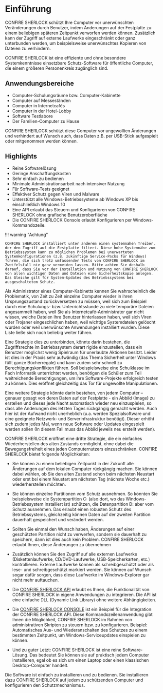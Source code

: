 # Einführung

CONFIRE SHERLOCK schützt Ihre Computer vor unerwünschten Veränderungen durch Benutzer, indem Änderungen auf der Festplatte zu einem beliebigen späteren Zeitpunkt verworfen werden können. Zusätzlich kann der Zugriff auf externe Laufwerke eingeschränkt oder ganz unterbunden werden, um beispielsweise unerwünschtes Kopieren von Dateien zu verhindern.

CONFIRE SHERLOCK ist eine effiziente und ohne besondere Systemkenntnisse einsetzbare Schutz-Software für öffentliche Computer, die einem größeren Personenkreis zugänglich sind.

## Anwendungsbereiche

* Computer-Schulungsräume bzw. Computer-Kabinette
* Computer auf Messeständen
* Computer in Internetcafés
* Computer in der Hotel-Lobby
* Software Testlabore
* Der Familien-Computer zu Hause

CONFIRE SHERLOCK schützt diese Computer vor ungewollten Änderungen und verhindert auf Wunsch auch, dass Daten z.B. per USB-Stick aufgespielt oder mitgenommen werden können.

## Highlights

* Reine Softwarelösung
* Geringe Anschaffungskosten
* Sehr einfach zu bedienen
* Minimale Administrationsarbeit nach intensiver Nutzung
* Für Software-Tests geeignet
* Effektiver Schutz gegen Viren und Malware
* Unterstützt alle Windows-Betriebssysteme ab Windows XP bis einschließlich Windows 10
* Eine API erlaubt das Steuern und Konfigurieren von CONFIRE SHERLOCK ohne grafische Benutzeroberfläche
* Die CONFIRE SHERLOCK Console erlaubt Konfigurieren per Windows-Kommandozeile.

!!! warning "Achtung"

	CONFIRE SHERLOCK installiert unter anderem einen systemnahen Treiber, der den Zugriff auf die Festplatte filtert. Diese hohe Systemnähe zum Betriebssystem kann zu möglichen Problemen bei unerwarteten Systemkonfigurationen (z.B. zukünftige Service-Packs für Windows) führen, die sich trotz umfassender Tests von CONFIRE SHERLOCK im Zweifelsfall nie ganz vermeiden lassen. Bitte achten Sie deshalb darauf, dass Sie vor der Installation und Nutzung von CONFIRE SHERLOCK von allen wichtigen Daten und Dateien eine Sicherheitskopie anlegen. Das Gleiche gilt für System-Updates des Betriebssystems bei ausgeschaltetem Schutz.

Als Administrator eines Computer-Kabinetts kennen Sie wahrscheinlich die Problematik, von Zeit zu Zeit einzelne Computer wieder in ihren Ursprungszustand zurückversetzen zu müssen, weil sich zum Beispiel durch eine Schulungs- bzw. Unterrichtsstunde zu viele temporäre Dateien angesammelt haben, weil Sie als Internetcafé-Administrator gar nicht wissen, welche Dateien Ihre Benutzer hinterlassen haben, weil sich Viren oder Trojaner eingeschlichen haben, weil wichtige Systemdateien gelöscht wurden oder weil unerwünschte Anwendungen installiert wurden. Diese Liste ließe sich noch beliebig weiter führen.

Eine Strategie dies zu unterbinden, könnte darin bestehen, die Zugriffsrechte im Betriebssystem derart rigide einzustellen, dass ein Benutzer möglichst wenig Spielraum für unerlaubte Aktionen besitzt. Leider ist dies in der Praxis sehr aufwändig (das Thema Sicherheit unter Windows füllt ganze Bücherregale) und kann zudem sehr schnell zu Berechtigungskonflikten führen. Soll beispielsweise eine Schulklasse im Fach Informatik unterrichtet werden, benötigen die Schüler zum Teil weitreichende Berechtigungen, um ihre Software-Projekte erfolgreich testen zu können. Dies eröffnet gleichzeitig das Tor für ungewollte Manipulationen.

Eine weitere Strategie könnte darin bestehen, von jedem Computer – genauer gesagt von deren Daten auf der Festplatte - ein Abbild (Image) zu erstellen und dieses jede Nacht automatisch wieder neu einzuspielen, so dass alle Änderungen des letzten Tages rückgängig gemacht werden. Auch hier ist der Aufwand nicht unerheblich (u.a. werden Spezialsoftware und eine geeignete Netzwerk- und Serverinfrastruktur benötigt). Dieser erhöht sich zudem jedes Mal, wenn neue Software oder Updates eingespielt werden sollen (In diesem Fall muss das Abbild jeweils neu erstellt werden).

CONFIRE SHERLOCK eröffnet eine dritte Strategie, die ein einfaches Wiederherstellen des alten Zustands ermöglicht, ohne dabei die Bewegungsfreiheit eines jeden Computernutzers einzuschränken. CONFIRE SHERLOCK bietet folgende Möglichkeiten:

* Sie können zu einem beliebigen Zeitpunkt in der Zukunft alle Änderungen auf dem lokalen Computer rückgängig machen. Sie können dabei wählen, ob Sie den alten Zustand schon beim nächsten Neustart oder erst bei einem Neustart am nächsten Tag (nächste Woche etc.) wiederherstellen möchten.

* Sie können einzelne Partitionen vom Schutz ausnehmen. So könnten Sie beispielsweise die Systempartition C: (also dort, wo das Windows-Betriebssystem installiert ist) schützen, die Datenpartition D: aber vom Schutz ausnehmen. Das erlaubt einen robusten Schutz des Betriebssystems, gleichzeitig können Daten auf der zweiten Partition dauerhaft gespeichert und verändert werden.

* Sollten Sie einmal den Wunsch haben, Änderungen auf einer geschützten Partition nicht zu verwerfen, sondern sie dauerhaft zu speichern, dann ist dies auch kein Problem. CONFIRE SHERLOCK erlaubt Ihnen, diese Änderungen zu übernehmen

* Zusätzlich können Sie den Zugriff auf alle externen Laufwerke (Diskettenlaufwerke, CD/DVD-Laufwerke, USB-Speicherkarten, etc.) kontrollieren. Externe Laufwerke können als schreibgeschützt oder als lese- und schreibgeschützt markiert werden. Sie können auf Wunsch sogar dafür sorgen, dass diese Laufwerke im Windows-Explorer gar nicht mehr auftauchen.

* Die [CONFIRE SHERLOCK API] erlaubt es Ihnen, die Funktionalität von CONFIRE SHERLOCK in eigene Anwendungen zu integrieren. Die API ist eine einfache DLL (Dynamic Link Library) ohne weitere Abhängigkeiten.

* Die [CONFIRE SHERLOCK CONSOLE] ist ein Beispiel für die Integration der CONFIRE SHERLOCK API. Diese Kommandozeilenanwendung gibt Ihnen die Möglichkeit, CONFIRE SHERLOCK im Rahmen von administrativen Skripten zu steuern bzw. zu konfigurieren. Beispiel: Automatisches Aus- und Wiederanschalten des Schutzes zu einem bestimmten Zeitpunkt, um Windows-Serviceupdates einspielen zu können.

* Und zu guter Letzt: CONFIRE SHERLOCK ist eine reine Software-Lösung. Das bedeutet Sie können sie auf praktisch jedem Computer installieren, egal ob es sich um einen Laptop oder einen klassischen Desktop-Computer handelt.

Die Software ist einfach zu installieren und zu bedienen. Sie installieren dazu CONFIRE SHERLOCK auf jedem zu schützenden Computer und konfigurieren den Schutzmechanismus.

[CONFIRE SHERLOCK API]: api.md
[CONFIRE SHERLOCK CONSOLE]: console.md